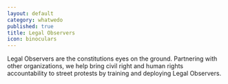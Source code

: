 ```yaml
---
layout: default
category: whatwedo
published: true
title: Legal Observers
icon: binoculars
---
```




Legal Observers are the constitutions eyes on the ground. Partnering with other organizations, we help bring civil right and human rights accountability to street protests by training and deploying Legal Observers.

